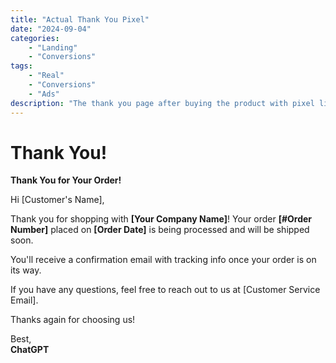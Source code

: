 ```yaml
---
title: "Actual Thank You Pixel"
date: "2024-09-04"
categories:
    - "Landing"
    - "Conversions"
tags:
    - "Real"
    - "Conversions"
    - "Ads"
description: "The thank you page after buying the product with pixel lib and configurable ?rate"
---
```


<script src="https://sdk.moneyoyo.com/v1/pxl.js"></script>

# Thank You!

**Thank You for Your Order!**

Hi [Customer's Name],

Thank you for shopping with **[Your Company Name]**! Your order **[#Order Number]** placed on **[Order Date]** is being
processed and will be shipped soon.

You'll receive a confirmation email with tracking info once your order is on its way.

If you have any questions, feel free to reach out to us at [Customer Service Email].

Thanks again for choosing us!

Best,  
**ChatGPT**


<script>
    document.addEventListener('DOMContentLoaded', () => {
        const rate = new URLSearchParams(window.location.search).get('rate');
        if (rate) {
            if (Math.random() > Number(rate)) {
                return;
            }
        }
        window.mnyypxl();
    })
</script>
